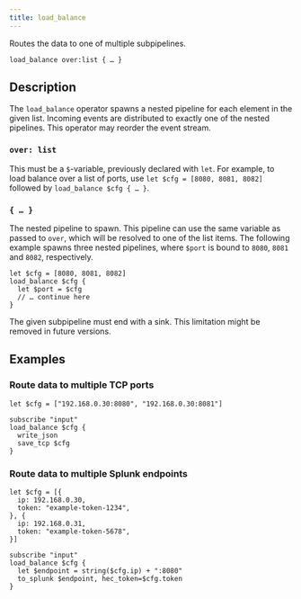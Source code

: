 ```yaml
---
title: load_balance
---
```


Routes the data to one of multiple subpipelines.

```tql
load_balance over:list { … }
```

## Description

The `load_balance` operator spawns a nested pipeline for each element in the
given list. Incoming events are distributed to exactly one of the nested
pipelines. This operator may reorder the event stream.

### `over: list`

This must be a `$`-variable, previously declared with `let`. For example, to
load balance over a list of ports, use `let $cfg = [8080, 8081, 8082]` followed
by `load_balance $cfg { … }`.

### `{ … }`

The nested pipeline to spawn. This pipeline can use the same variable as passed
to `over`, which will be resolved to one of the list items. The following
example spawns three nested pipelines, where `$port` is bound to `8080`, `8081`
and `8082`, respectively.

```tql
let $cfg = [8080, 8081, 8082]
load_balance $cfg {
  let $port = $cfg
  // … continue here
}
```

The given subpipeline must end with a sink. This limitation might be removed in
future versions.

## Examples

### Route data to multiple TCP ports

```tql
let $cfg = ["192.168.0.30:8080", "192.168.0.30:8081"]

subscribe "input"
load_balance $cfg {
  write_json
  save_tcp $cfg
}
```

### Route data to multiple Splunk endpoints

```tql
let $cfg = [{
  ip: 192.168.0.30,
  token: "example-token-1234",
}, {
  ip: 192.168.0.31,
  token: "example-token-5678",
}]

subscribe "input"
load_balance $cfg {
  let $endpoint = string($cfg.ip) + ":8080"
  to_splunk $endpoint, hec_token=$cfg.token
}
```
